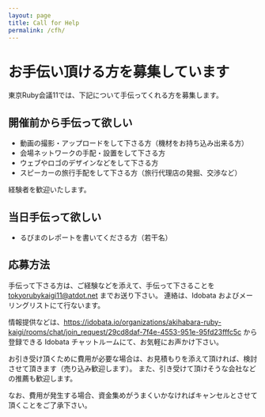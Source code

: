 ```yaml
---
layout: page
title: Call for Help
permalink: /cfh/
---
```


# お手伝い頂ける方を募集しています

東京Ruby会議11では、下記について手伝ってくれる方を募集します。

## 開催前から手伝って欲しい

* 動画の撮影・アップロードをして下さる方（機材をお持ち込み出来る方）
* 会場ネットワークの手配・設置をして下さる方
* ウェブやロゴのデザインなどをして下さる方
* スピーカーの旅行手配をして下さる方（旅行代理店の発掘、交渉など）

経験者を歓迎いたします。

## 当日手伝って欲しい

* るびまのレポートを書いてくださる方（若干名）

## 応募方法

手伝って下さる方は、ご経験などを添えて、手伝って下さることを <tokyorubykaigi11@atdot.net> までお送り下さい。
連絡は、Idobata およびメーリングリストにて行ないます。

情報提供などは、<https://idobata.io/organizations/akihabara-ruby-kaigi/rooms/chat/join_request/29cd8daf-7f4e-4553-951e-95fd23fffc5c> から登録できる Idobata チャットルームにて、お気軽にお声かけ下さい。

お引き受け頂くために費用が必要な場合は、お見積もりを添えて頂ければ、検討させて頂きます（売り込み歓迎します）。
また、引き受けて頂けそうな会社などの推薦も歓迎します。

なお、費用が発生する場合、資金集めがうまくいかなければキャンセルとさせて頂くことをご了承下さい。
